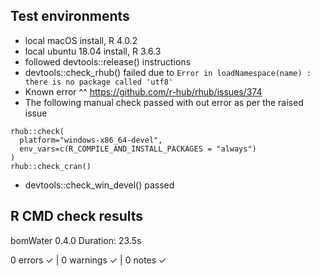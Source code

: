 ## Test environments

* local macOS install, R 4.0.2
* local ubuntu 18.04 install, R 3.6.3
* followed devtools::release() instructions
* devtools::check_rhub() failed due to `Error in loadNamespace(name) : there is no package called 'utf8'`
* Known error ^^ https://github.com/r-hub/rhub/issues/374
* The following manual check passed with out error as per the raised issue

```
rhub::check(
  platform="windows-x86_64-devel",
  env_vars=c(R_COMPILE_AND_INSTALL_PACKAGES = "always")
)
rhub::check_cran()
```

* devtools::check_win_devel() passed

## R CMD check results

bomWater 0.4.0
Duration: 23.5s

0 errors ✓ | 0 warnings ✓ | 0 notes ✓
